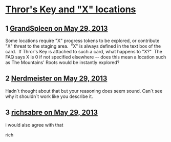 # [Thror&#039;s Key and &quot;X&quot; locations](https://community.fantasyflightgames.com/topic/84441-thrors-key-and-x-locations/)

## 1 [GrandSpleen on May 29, 2013](https://community.fantasyflightgames.com/topic/84441-thrors-key-and-x-locations/?do=findComment&comment=799840)

Some locations require "X" progress tokens to be explored, or contribute "X" threat to the staging area.  "X" is always defined in the text box of the card.  If Thror's Key is attached to such a card, what happens to "X?"  The FAQ says X is 0 if not specified elsewhere -- does this mean a location such as The Mountains' Roots would be instantly explored?

## 2 [Nerdmeister on May 29, 2013](https://community.fantasyflightgames.com/topic/84441-thrors-key-and-x-locations/?do=findComment&comment=799856)

Hadn´t thought about that but your reasoning does seem sound. Can´t see why it shouldn´t work like you describe it.

## 3 [richsabre on May 29, 2013](https://community.fantasyflightgames.com/topic/84441-thrors-key-and-x-locations/?do=findComment&comment=799894)

i would also agree with that

rich


